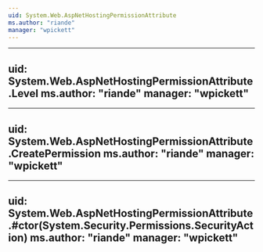```yaml
---
uid: System.Web.AspNetHostingPermissionAttribute
ms.author: "riande"
manager: "wpickett"
---
```


---
uid: System.Web.AspNetHostingPermissionAttribute.Level
ms.author: "riande"
manager: "wpickett"
---

---
uid: System.Web.AspNetHostingPermissionAttribute.CreatePermission
ms.author: "riande"
manager: "wpickett"
---

---
uid: System.Web.AspNetHostingPermissionAttribute.#ctor(System.Security.Permissions.SecurityAction)
ms.author: "riande"
manager: "wpickett"
---
